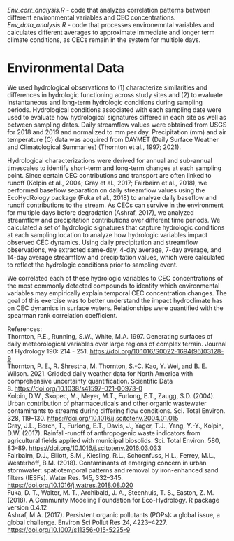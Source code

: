 *Env_corr_analysis.R* - code that analyzes correlation patterns between different environmental variables and CEC concentrations. 
*Env_data_analysis.R* - code that processes environemntal variables and calculates different averages to approximate immediate and longer term climate conditions, as
CECs remain in the system for multiple days.

# Environmental Data

We used hydrological observations to (1) characterize similarities and differences in hydrologic functioning across study sites and (2) to evaluate instantaneous and 
long-term hydrologic conditions during sampling periods. Hydrological conditions associated with each sampling date were used to evaluate how hydrological signatures 
differed in each site as well as between sampling dates. Daily streamflow values were obtained from USGS for 2018 and 2019 and normalized to mm per day. Precipitation 
(mm) and air temperature (C) data was acquired from DAYMET (Daily Surface Weather and Climatological Summaries) (Thornton et al., 1997; 2021). 

Hydrological characterizations were derived for annual and sub-annual timescales to identify short-term and long-term changes at each sampling point. Since certain CEC 
contributions and transport are often linked to runoff (Kolpin et al., 2004; Gray et al., 2017; Fairbairn et al., 2018), we performed baseflow separation on daily 
streamflow values using the EcoHydRology package (Fuka et al., 2018) to analyze daily baseflow and runoff contributions to the stream. As CECs can survive in the 
environment for multiple days before degradation (Ashraf, 2017), we analyzed streamflow and precipitation contributions over different time periods. We calculated a 
set of hydrologic signatures that capture hydrologic conditions at each sampling location to analyze how hydrologic variables impact observed CEC dynamics. Using daily 
precipitation and streamflow observations, we extracted same-day, 4-day average, 7-day average, and 14-day average streamflow and precipitation values, which were 
calculated to reflect the hydrologic conditions prior to sampling event. 

We correlated each of these hydrologic variables to CEC concentrations of the most commonly detected compounds to identify which environmental variables may empirically 
explain temporal CEC concentration changes.  The goal of this exercise was to better understand the impact hydroclimate has on CEC dynamics in surface waters. 
Relationships were quantified with the spearman rank correlation coefficient.

References:\
Thornton, P.E., Running, S.W., White, M.A. 1997. Generating surfaces of daily meteorological variables over large regions of complex terrain. Journal of Hydrology 190: 
214 - 251. https://doi.org/10.1016/S0022-1694(96)03128-9 \
Thornton, P. E., R. Shrestha, M. Thornton, S.-C. Kao, Y. Wei, and B. E. Wilson. 2021. Gridded daily weather data for North America with comprehensive uncertainty 
quantification. Scientific Data 8. https://doi.org/10.1038/s41597-021-00973-0 \
Kolpin, D.W., Skopec, M., Meyer, M.T., Furlong, E.T., Zaugg, S.D. (2004). Urban contribution of pharmaceuticals and other organic wastewater contaminants to streams 
during differing flow conditions. Sci. Total Environ. 328, 119–130. https://doi.org/10.1016/j.scitotenv.2004.01.015 \
Gray, J.L., Borch, T., Furlong, E.T., Davis, J., Yager, T.J., Yang, Y.-Y., Kolpin, D.W. (2017). Rainfall-runoff of anthropogenic waste indicators from agricultural 
fields applied with municipal biosolids. Sci. Total Environ. 580, 83–89. https://doi.org/10.1016/j.scitotenv.2016.03.033 \
Fairbairn, D.J., Elliott, S.M., Kiesling, R.L., Schoenfuss, H.L., Ferrey, M.L., Westerhoff, B.M. (2018). Contaminants of emerging concern in urban stormwater: 
spatiotemporal patterns and removal by iron-enhanced sand filters (IESFs). Water Res. 145, 332–345. https://doi.org/10.1016/j.watres.2018.08.020 \
Fuka, D. T., Walter, M. T., Archibald, J. A., Steenhuis, T. S., Easton, Z. M. (2018). A Community Modeling Foundation for Eco-Hydrology. R package version 0.4.12 \
Ashraf, M.A. (2017). Persistent organic pollutants (POPs): a global issue, a global challenge. Environ Sci Pollut Res 24, 4223–4227.
https://doi.org/10.1007/s11356-015-5225-9 
